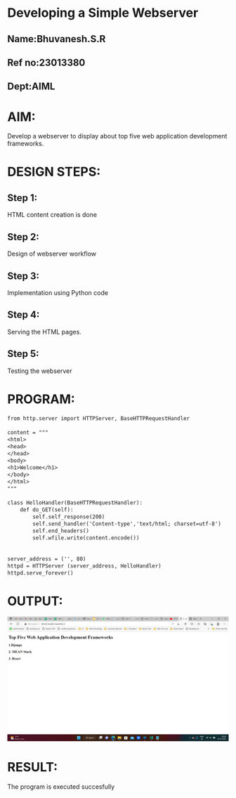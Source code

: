 # Developing a Simple Webserver
## Name:Bhuvanesh.S.R
## Ref no:23013380
## Dept:AIML
# AIM:

Develop a webserver to display about top five web application development frameworks.

# DESIGN STEPS:

## Step 1:

HTML content creation is done

## Step 2:

Design of webserver workflow

## Step 3:

Implementation using Python code

## Step 4:

Serving the HTML pages.

## Step 5:

Testing the webserver
# PROGRAM:
```
from http.server import HTTPServer, BaseHTTPRequestHandler

content = """
<html>
<head>
</head>
<body>
<h1>Welcome</h1>
</body>
</html>
"""

class HelloHandler(BaseHTTPRequestHandler):
    def do_GET(self):
        self.self_response(200)
        self.send_handler('Content-type','text/html; charset=utf-8')
        self.end_headers()
        self.wfile.write(content.encode())


server_address = ('', 80)
httpd = HTTPServer (server_address, HelloHandler)
httpd.serve_forever()
```
# OUTPUT:
![Alt text](webserver1.png)
# RESULT:

The program is executed succesfully
